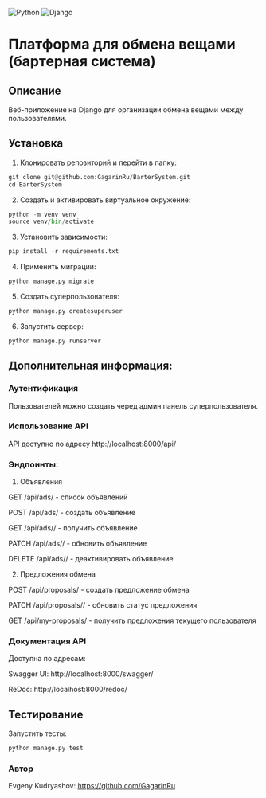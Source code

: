  ![Python](https://img.shields.io/badge/Python-3776AB?style=for-the-badge&logo=python&logoColor=red)
 ![Django](https://img.shields.io/badge/Django-092E20?style=for-the-badge&logo=django&logoColor=red)

# Платформа для обмена вещами (бартерная система)

## Описание
Веб-приложение на Django для организации обмена вещами между пользователями.

## Установка
1. Клонировать репозиторий и перейти в папку:
```Python
git clone git@github.com:GagarinRu/BarterSystem.git
cd BarterSystem
```
2. Создать и активировать виртуальное окружение:

```Python
python -m venv venv
source venv/bin/activate
```
3. Установить зависимости:

```Python
pip install -r requirements.txt
```
4. Применить миграции:

```Python
python manage.py migrate
```
5. Создать суперпользователя:

```Python
python manage.py createsuperuser
```
6. Запустить сервер:

```Python
python manage.py runserver
```

## Дополнительная информация:

### Аутентификация
Пользователей можно создать черед админ панель суперпользователя.

### Использование API
API доступно по адресу http://localhost:8000/api/

### Эндпоинты:
1. Объявления

GET /api/ads/ - список объявлений

POST /api/ads/ - создать объявление

GET /api/ads/<id>/ - получить объявление

PATCH /api/ads/<id>/ - обновить объявление

DELETE /api/ads/<id>/ - деактивировать объявление

2. Предложения обмена

POST /api/proposals/ - создать предложение обмена

PATCH /api/proposals/<id>/ - обновить статус предложения

GET /api/my-proposals/ - получить предложения текущего пользователя


### Документация API
Доступна по адресам:

Swagger UI: http://localhost:8000/swagger/

ReDoc: http://localhost:8000/redoc/

## Тестирование
Запустить тесты:

```Python
python manage.py test
```

### Автор
Evgeny Kudryashov: https://github.com/GagarinRu